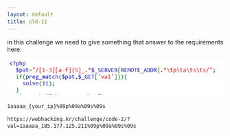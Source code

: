 ```yaml
---
layout: default
title: old-11
---
```




in this challenge we need to give something that answer to the requirements here:

![alt text](./images/old-11.png)

`1aaaaa_{your_ip}%09p%09a%09s%09s`

```
https://webhacking.kr/challenge/code-2/?val=1aaaaa_185.177.125.211%09p%09a%09s%09s
```